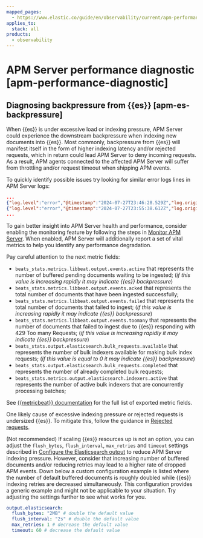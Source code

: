 ```yaml
---
mapped_pages:
  - https://www.elastic.co/guide/en/observability/current/apm-performance-diagnostic.html
applies_to:
  stack: all
products:
  - observability
---
```


# APM Server performance diagnostic [apm-performance-diagnostic]


## Diagnosing backpressure from {{es}} [apm-es-backpressure]

When {{es}} is under excessive load or indexing pressure, APM Server could experience the downstream backpressure when indexing new documents into {{es}}. Most commonly, backpressure from {{es}} will manifest itself in the form of higher indexing latency and/or rejected requests, which in return could lead APM Server to deny incoming requests. As a result, APM agents connected to the affected APM Server will suffer from throttling and/or request timeout when shipping APM events.

To quickly identify possible issues try looking for similar error logs lines in APM Server logs:

```json
...
{"log.level":"error","@timestamp":"2024-07-27T23:46:28.529Z","log.origin":{"function":"github.com/elastic/go-docappender/v2.(*Appender).flush","file.name":"v2@v2.2.0/appender.go","file.line":370},"message":"bulk indexing request failed","service.name":"apm-server","error":{"message":"flush failed (429): [429 Too Many Requests]"},"ecs.version":"1.6.0"}
{"log.level":"error","@timestamp":"2024-07-27T23:55:38.612Z","log.origin":{"function":"github.com/elastic/go-docappender/v2.(*Appender).flush","file.name":"v2@v2.2.0/appender.go","file.line":370},"message":"bulk indexing request failed","service.name":"apm-server","error":{"message":"flush failed (503): [503 Service Unavailable]"},"ecs.version":"1.6.0"}
...
```

To gain better insight into APM Server health and performance, consider enabling the monitoring feature by following the steps in [Monitor APM Server](/solutions/observability/apm/monitor-apm-server.md). When enabled, APM Server will additionally report a set of vital metrics to help you identify any performance degradation.

Pay careful attention to the next metric fields:

* `beats_stats.metrics.libbeat.output.events.active` that represents the number of buffered pending documents waiting to be ingested; (*if this value is increasing rapidly it may indicate {{es}} backpressure*)
* `beats_stats.metrics.libbeat.output.events.acked` that represents the total number of documents that have been ingested successfully;
* `beats_stats.metrics.libbeat.output.events.failed` that represents the total number of documents that failed to ingest; (*if this value is increasing rapidly it may indicate {{es}} backpressure*)
* `beats_stats.metrics.libbeat.output.events.toomany` that represents the number of documents that failed to ingest due to {{es}} responding with 429 Too many Requests; (*if this value is increasing rapidly it may indicate {{es}} backpressure*)
* `beats_stats.output.elasticsearch.bulk_requests.available` that represents the number of bulk indexers available for making bulk index requests; (*if this value is equal to 0 it may indicate {{es}} backpressure*)
* `beats_stats.output.elasticsearch.bulk_requests.completed` that represents the number of already completed bulk requests;
* `beats_stats.metrics.output.elasticsearch.indexers.active` that represents the number of active bulk indexers that are concurrently processing batches;

See [{{metricbeat}} documentation](beats://reference/metricbeat/exported-fields-beat.md) for the full list of exported metric fields.

One likely cause of excessive indexing pressure or rejected requests is undersized {{es}}. To mitigate this, follow the guidance in [Rejected requests](../../elasticsearch/rejected-requests.md).

(Not recommended) If scaling {{es}} resources up is not an option, you can adjust the `flush_bytes`, `flush_interval`, `max_retries` and `timeout` settings described in [Configure the Elasticsearch output](/solutions/observability/apm/configure-elasticsearch-output.md) to reduce APM Server indexing pressure. However, consider that increasing number of buffered documents and/or reducing retries may lead to a higher rate of dropped APM events. Down below a custom configuration example is listed where the number of default buffered documents is roughly doubled while {{es}} indexing retries are decreased simultaneously. This configuration provides a generic example and might not be applicable to your situation. Try adjusting the settings further to see what works for you.

```yaml
output.elasticsearch:
  flush_bytes: "2MB" # double the default value
  flush_interval: "2s" # double the default value
  max_retries: 1 # decrease the default value
  timeout: 60 # decrease the default value
```

